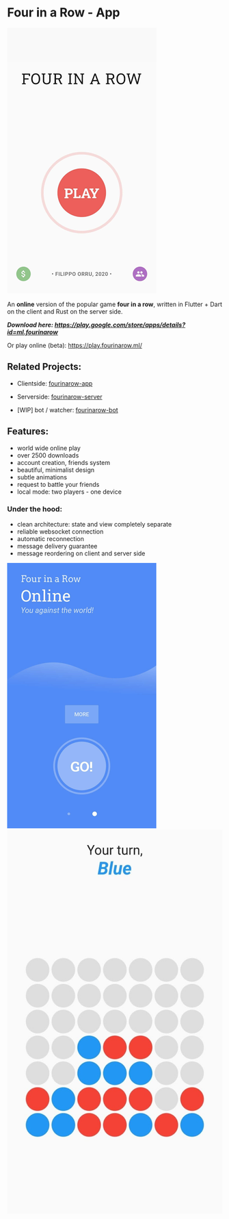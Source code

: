 # Four in a Row - App

![Screenshot of main screen](screenshots/1.png)

An **online** version of the popular game **four in a row**, written in Flutter + Dart on the client and Rust on the server side.

***Download here: https://play.google.com/store/apps/details?id=ml.fourinarow***

Or play online (beta): https://play.fourinarow.ml/

## Related Projects:
- Clientside: [fourinarow-app](https://github.com/ffactory-ofcl/fourinarow-app)

- Serverside: [fourinarow-server](https://github.com/ffactory-ofcl/fourinarow-server)

- \[WIP\] bot / watcher: [fourinarow-bot](https://github.com/ffactory-ofcl/fourinarow-bot)

## Features:
- world wide online play
- over 2500 downloads
- account creation, friends system
- beautiful, minimalist design
- subtle animations
- request to battle your friends
- local mode: two players - one device

### Under the hood:
- clean architecture: state and view completely separate
- reliable websocket connection
- automatic reconnection
- message delivery guarantee
- message reordering on client and server side

![Screenshot of play selection](screenshots/2.png)
![Screenshot of play](screenshots/3.png)
